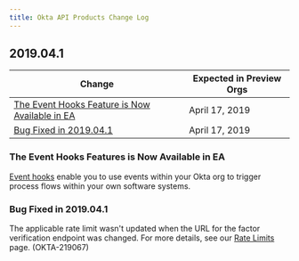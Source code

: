 ```yaml
---
title: Okta API Products Change Log
---
```


## 2019.04.1

| Change                                                                                                            | Expected in Preview Orgs |
| ----------------------------------------------------------------------------------------------------------------- | ------------------------ |
| [The Event Hooks Feature is Now Available in EA](#the-event-hooks-feature-is-now-available-in-EA)                   | April 17, 2019           |
| [Bug Fixed in 2019.04.1](#bug-fixed-in-2019-04-1)                                                                 | April 17, 2019           |

### The Event Hooks Features is Now Available in EA

[Event hooks](/use_cases/event_hooks/) enable you to use events within your Okta org to trigger process flows within your own software systems. <!-- (OKTA-209169) -->

### Bug Fixed in 2019.04.1

The applicable rate limit wasn't updated when the URL for the factor verification endpoint was changed. For more details, see our [Rate Limits](/docs/api/getting_started/rate-limits/#okta-api-endpoints-and-per-minute-limits) page. (OKTA-219067)

